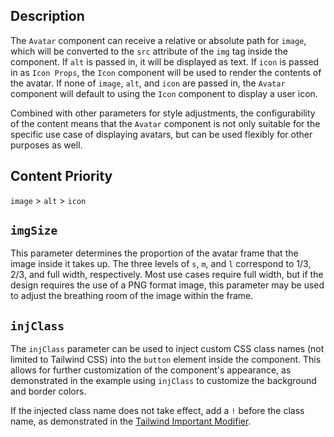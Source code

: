 ## Description

The `Avatar` component can receive a relative or absolute path for `image`, which will be converted to the `src` attribute of the `img` tag inside the component. If `alt` is passed in, it will be displayed as text. If `icon` is passed in as `Icon Props`, the `Icon` component will be used to render the contents of the avatar. If none of `image`, `alt`, and `icon` are passed in, the `Avatar` component will default to using the `Icon` component to display a user icon.

Combined with other parameters for style adjustments, the configurability of the content means that the `Avatar` component is not only suitable for the specific use case of displaying avatars, but can be used flexibly for other purposes as well.

## Content Priority

`image` > `alt` > `icon`

## `imgSize`

This parameter determines the proportion of the avatar frame that the image inside it takes up. The three levels of `s`, `m`, and `l` correspond to 1/3, 2/3, and full width, respectively. Most use cases require full width, but if the design requires the use of a PNG format image, this parameter may be used to adjust the breathing room of the image within the frame.

## `injClass`

The `injClass` parameter can be used to inject custom CSS class names (not limited to Tailwind CSS) into the `button` element inside the component. This allows for further customization of the component's appearance, as demonstrated in the example using `injClass` to customize the background and border colors.

If the injected class name does not take effect, add a `!` before the class name, as demonstrated in the [Tailwind Important Modifier](https://tailwindcss.com/docs/configuration#important-modifier).
